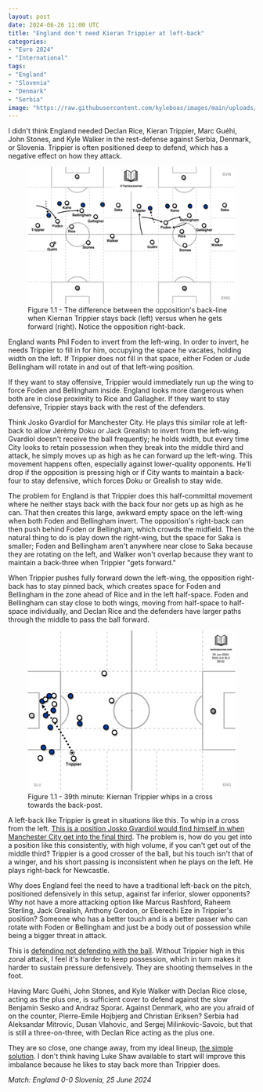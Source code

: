 ```yaml
---
layout: post
date: 2024-06-26 11:00 UTC
title: "England don't need Kieran Trippier at left-back"
categories:
- "Euro 2024"
- "International"
tags:
- "England"
- "Slovenia"
- "Denmark"
- "Serbia"
image: "https://raw.githubusercontent.com/kyleboas/images/main/uploads/2024/06/26/Image-26Jun2024_00%3A33%3A02.png"
---
```


I didn't think England needed Declan Rice, Kieran Trippier, Marc Guéhi, John Stones, and Kyle Walker in the rest-defense against Serbia, Denmark, or Slovenia. Trippier is often positioned deep to defend, which has a negative effect on how they attack.

<!---more--->

<figure>
    <img src="https://raw.githubusercontent.com/kyleboas/images/main/uploads/2024/06/25/Image-25Jun2024_22%3A06%3A40.png">
    <figcaption>Figure 1.1 - The difference between the opposition's back-line when Kiernan Trippier stays back (left) versus when he gets forward (right). Notice the opposition right-back.</figcaption>
</figure>

England wants Phil Foden to invert from the left-wing. In order to invert, he needs Trippier to fill in for him, occupying the space he vacates, holding width on the left. If Trippier does not fill in that space, either Foden or Jude Bellingham will rotate in and out of that left-wing position. 

If they want to stay offensive, Trippier would immediately run up the wing to force Foden and Bellingham inside. England looks more dangerous when both are in close proximity to Rice and Gallagher. If they want to stay defensive, Trippier stays back with the rest of the defenders. 

Think Josko Gvardiol for Manchester City. He plays this similar role at left-back to allow Jérémy Doku or Jack Grealish to invert from the left-wing. Gvardiol doesn't receive the ball frequently; he holds width, but every time City looks to retain possession when they break into the middle third and attack, he simply moves up as high as he can forward up the left-wing. This movement happens often, especially against lower-quality opponents. He'll drop if the opposition is pressing high or if City wants to maintain a back-four to stay defensive, which forces Doku or Grealish to stay wide. 

The problem for England is that Trippier does this half-committal movement where he neither stays back with the back four nor gets up as high as he can. That then creates this large, awkward empty space on the left-wing when both Foden and Bellingham invert. The opposition's right-back can then push behind Foden or Bellingham, which crowds the midfield. Then the natural thing to do is play down the right-wing, but the space for Saka is smaller; Foden and Bellingham aren't anywhere near close to Saka because they are rotating on the left, and Walker won't overlap because they want to maintain a back-three when Trippier "gets forward."

When Trippier pushes fully forward down the left-wing, the opposition right-back has to stay pinned back, which creates space for Foden and Bellingham in the zone ahead of Rice and in the left half-space. Foden and Bellingham can stay close to both wings, moving from half-space to half-space individually, and Declan Rice and the defenders have larger paths through the middle to pass the ball forward.

<figure>
    <img src="https://raw.githubusercontent.com/kyleboas/images/main/uploads/2024/06/26/Image-26Jun2024_00:55:32.png">
    <figcaption>Figure 1.1 - 39th minute: Kiernan Trippier whips in a cross towards the back-post.</figcaption>
</figure>

A left-back like Trippier is great in situations like this. To whip in a cross from the left. [This is a position Josko Gvardiol would find himself in when Manchester City get into the final third](https://tacticsjournal.com/2024/02/06/josko-gvardiol-has-the-mind-of-a-midfielder-in-the-body-of-a-center-back/). The problem is, how do you get into a position like this consistently, with high volume, if you can't get out of the middle third? Trippier is a good crosser of the ball, but his touch isn't that of a winger, and his short passing is inconsistent when he plays on the left. He plays right-back for Newcastle.

Why does England feel the need to have a traditional left-back on the pitch, positioned defensively in this setup, against far inferior, slower opponents? Why not have a more attacking option like Marcus Rashford, Raheem Sterling, Jack Grealish, Anthony Gordon, or Eberechi Eze in Trippier's position? Someone who has a better touch and is a better passer who can rotate with Foden or Bellingham and just be a body out of possession while being a bigger threat in attack.

This is [defending not defending with the ball](https://tacticsjournal.com/2024/06/25/to-defend-or-defend-with-the-ball/). Without Trippier high in this zonal attack, I feel it's harder to keep possession, which in turn makes it harder to sustain pressure defensively. They are shooting themselves in the foot.

Having Marc Guéhi, John Stones, and Kyle Walker with Declan Rice close, acting as the plus one, is sufficient cover to defend against the slow Benjamin Sesko and Andraz Sporar. Against Denmark, who are you afraid of on the counter, Pierre-Emile Hojbjerg and Christian Eriksen? Serbia had Aleksandar Mitrovic, Dusan Vlahovic, and Sergej Milinkovic-Savoic, but that is still a three-on-three, with Declan Rice acting as the plus one. 

They are so close, one change away, from my ideal lineup, [the simple solution](https://tacticsjournal.com/2024/03/20/englands-simple-solution/). I don't think having Luke Shaw available to start will improve this imbalance because he likes to stay back more than Trippier does.

*Match: England 0-0 Slovenia, 25 June 2024*